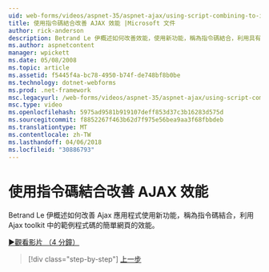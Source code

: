 ```yaml
---
uid: web-forms/videos/aspnet-35/aspnet-ajax/using-script-combining-to-improve-ajax-performance
title: 使用指令碼結合改善 AJAX 效能 |Microsoft 文件
author: rick-anderson
description: Betrand Le 伊概述如何改善效能，使用新功能，稱為指令碼結合，利用具有 samp 簡單頁面的 Ajax 應用程式...
ms.author: aspnetcontent
manager: wpickett
ms.date: 05/08/2008
ms.topic: article
ms.assetid: f5445f4a-bc78-4950-b74f-de748bf8b0be
ms.technology: dotnet-webforms
ms.prod: .net-framework
msc.legacyurl: /web-forms/videos/aspnet-35/aspnet-ajax/using-script-combining-to-improve-ajax-performance
msc.type: video
ms.openlocfilehash: 5975ad9581b919107deff853d37c3b16283d575d
ms.sourcegitcommit: f8852267f463b62d7f975e56bea9aa3f68fbbdeb
ms.translationtype: MT
ms.contentlocale: zh-TW
ms.lasthandoff: 04/06/2018
ms.locfileid: "30886793"
---
```

<a name="using-script-combining-to-improve-ajax-performance"></a>使用指令碼結合改善 AJAX 效能
====================
Betrand Le 伊概述如何改善 Ajax 應用程式使用新功能，稱為指令碼結合，利用 Ajax toolkit 中的範例程式碼的簡單網頁的效能。

[&#9654;觀看影片 （4 分鐘）](https://channel9.msdn.com/Blogs/ASP-NET-Site-Videos/using-script-combining-to-improve-ajax-performance)

> [!div class="step-by-step"]
> [上一步](introduction-to-aspnet-ajax-history.md)
